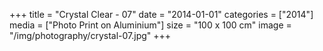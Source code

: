 +++
title = "Crystal Clear - 07"
date = "2014-01-01"
categories = ["2014"]
media = ["Photo Print on Aluminium"]
size = "100 x 100 cm"
image = "/img/photography/crystal-07.jpg"
+++
